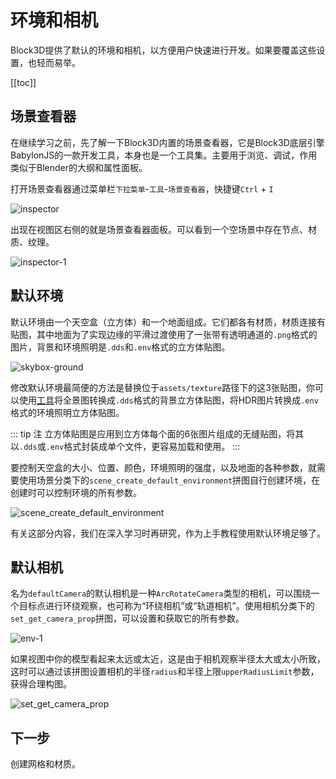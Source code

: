 # 环境和相机

Block3D提供了默认的环境和相机，以方便用户快速进行开发。如果要覆盖这些设置，也轻而易举。

[[toc]]

## 场景查看器

在继续学习之前，先了解一下Block3D内置的场景查看器，它是Block3D底层引擎BabylonJS的一款开发工具，本身也是一个工具集。主要用于浏览、调试，作用类似于Blender的大纲和属性面板。

打开场景查看器通过菜单栏`下拉菜单`-`工具`-`场景查看器`，快捷键`Ctrl` + `I`

![inspector](/imgs/start/inspector.jpg)

出现在视图区右侧的就是场景查看器面板。可以看到一个空场景中存在节点、材质、纹理。

![inspector-1](/imgs/start/inspector-1.jpg)

## 默认环境

默认环境由一个天空盒（立方体）和一个地面组成。它们都各有材质，材质连接有贴图，其中地面为了实现边缘的平滑过渡使用了一张带有透明通道的`.png`格式的图片，背景和环境照明是`.dds`和`.env`格式的立方体贴图。

![skybox-ground](/imgs/start/skybox-ground.jpg)

修改默认环境最简便的方法是替换位于`assets/texture`路径下的这3张贴图，你可以使用[工具](../diving-deeper/tools.md)将全景图转换成`.dds`格式的背景立方体贴图，将HDR图片转换成`.env`格式的环境照明立方体贴图。

::: tip 注
立方体贴图是应用到立方体每个面的6张图片组成的无缝贴图，将其以`.dds`或`.env`格式封装成单个文件，更容易加载和使用。
:::

要控制天空盒的大小、位置、颜色，环境照明的强度，以及地面的各种参数，就需要使用场景分类下的`scene_create_default_environment`拼图自行创建环境，在创建时可以控制环境的所有参数。

![scene_create_default_environment](/imgs/blocks/scene_create_default_environment.png)

有关这部分内容，我们在深入学习时再研究，作为上手教程使用默认环境足够了。

## 默认相机

名为`defaultCamera`的默认相机是一种`ArcRotateCamera`类型的相机，可以围绕一个目标点进行环绕观察，也可称为“环绕相机”或“轨道相机”。使用相机分类下的`set_get_camera_prop`拼图，可以设置和获取它的所有参数。

![env-1](/imgs/start/env-1.jpg)

如果视图中你的模型看起来太远或太近，这是由于相机观察半径太大或太小所致，这时可以通过该拼图设置相机的半径`radius`和半径上限`upperRadiusLimit`参数，获得合理构图。

![set_get_camera_prop](/imgs/start/set_get_camera_prop.png)

## 下一步

创建网格和材质。
